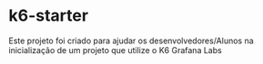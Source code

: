 # k6-starter
Este projeto foi criado para ajudar os desenvolvedores/Alunos na inicialização de um projeto que utilize o K6 Grafana Labs

